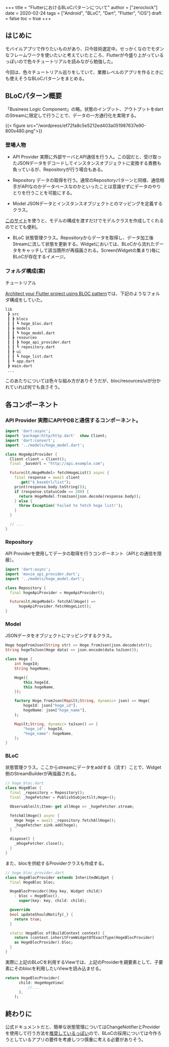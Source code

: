 +++
title = "FlutterにおけるBLoCパターンについて"
author = ["zeroclock"]
date = 2020-02-24
tags = ["Android", "BLoC", "Dart", "Flutter", "iOS"]
draft = false
toc = true
+++
## はじめに

モバイルアプリで作りたいものがあり、只今技術選定中。せっかくなのでモダンなフレームワークを使いたいと考えていたところ、Flutterが今盛り上がっているっぽいので色々チュートリアルを読みながら勉強した。 

今回は、色々チュートリアル巡りをしていて、業務レベルのアプリを作るときにも使えそうなBLoCパターンをまとめる。 

<!--more-->

## BLoCパターン概要

「Business Logic Component」の略。状態のインプット、アウトプットをdartのStreamに限定して行うことで、データの一方通行化を実現する。

{{< figure src="/wordpress/ef72fa8c5e5212ed403a051987637e90-800x480.png">}}

### 登場人物

  * API Provider 実際に外部サーバとAPI通信を行う人。この図だと、受け取ったJSONデータをデコードしてインスタンスオブジェクトに変換する責務も負っているが、Repositoryが行う場合もある。 

  * Repository データの取得を行う。通常のRepositoryパターンと同様、通信相手がAPIなのかデータベースなのかといったことは意識せずにデータのやりとりを行うことを可能にする。 

  * Model JSONデータとインスタンスオブジェクトとのマッピングを定義するクラス。

[このサイト][1]を使うと、モデルの構成を渡すだけでモデルクラスを作成してくれるのでとても便利。 

  * BLoC 状態管理クラス。Repositoryからデータを取得し、データ加工後Streamに流して状態を更新する。Widgetにおいては、BLoCから流れたデータをキャッチして該当箇所が再描画される。Screen(Widgetの集まり)毎にBLoCが存在するイメージ。 

### フォルダ構成(案)

チュートリアル

[Architect your Flutter project using BLOC pattern][2]では、下記のようなフォルダ構成をしていた。 

```bash
lib
 ┣ src
 ┃ ┣ blocs
 ┃ ┃ ┗ hoge_bloc.dart
 ┃ ┣ models
 ┃ ┃ ┗ hoge_model.dart
 ┃ ┣ resources
 ┃ ┃ ┣ hoge_api_provider.dart
 ┃ ┃ ┗ repository.dart
 ┃ ┣ ui
 ┃ ┃ ┗ hoge_list.dart
 ┃ ┗ app.dart
 ┣ main.dart
 ...
 ```
 
 このあたりについては色々な組み方がありそうだが、bloc/resources/uiが分かれていれば何でも良さそう。 

## 各コンポーネント

### API Provider 実際にAPIやDBと通信するコンポーネント。 

```dart
import 'dart:async';
import 'package:http/http.dart'  show Client;
import 'dart:convert';
import '../models/hoge_model.dart';

class HogeApiProvider {
  Client client = Client();
  final _baseUrl = "http://api.example.com";

  Future&lt;HogeModel> fetchHogeList() async {
    final response = await client
      .get("$_baseUrl/list");
    print(response.body.toString());
    if (response.statusCode == 200) {
      return HogeModel.fromJson(json.decode(response.body));
    } else {
      throw Exception('Failed to fetch hoge list!');
    }
  }

  // ...
}
```

### Repository

API Providerを使用してデータの取得を行うコンポーネント（APIとの通信を隠蔽）。 

```dart
import 'dart:async';
import 'movie_api_provider.dart';
import '../models/hoge_model.dart';

class Repository {
  final hogeApiProvider = HogeApiProvider();

  Future&lt;HogeModel> fetchAllHoge() =>
      hogeApiProvider.fetchHogeList();
}
```

### Model

JSONデータをオブジェクトにマッピングするクラス。 

```dart
Hoge hogeFromJson(String str) => Hoge.fromJson(json.decode(str));
String hogeToJson(Hoge data) => json.encode(data.toJson());

class Hoge {
    int hogeId;
    String hogeName;

    Hoge({
        this.hogeId,
        this.hogeName,
    });

    factory Hoge.fromJson(Map&lt;String, dynamic> json) => Hoge(
        hogeId: json["hoge_id"],
        hogeName: json["hoge_name"],
    );

    Map&lt;String, dynamic> toJson() => {
        "hoge_id": hogeId,
        "hoge_name": hogeName,
    };
}
```

### BLoC

状態管理クラス。ここからstreamにデータをaddする（流す）ことで、Widget側のStreamBuilderが再描画される。 

```dart
// hoge_bloc.dart
class HogeBloc {
  final _repository = Repository();
  final _hogeFetcher = PublishSubject&lt;Hoge>();

  Observable&lt;Item> get allHoge => _hogeFetcher.stream;

  fetchAllHoge() async {
    Hoge hoge = await _repository.fetchAllHoge();
    _hogeFetcher.sink.add(hoge);
  }

  dispose() {
    _mhogeFetcher.close();
  }
}
```

また、blocを供給するProviderクラスも作成する。 

```dart
// hoge_bloc_provider.dart
class HogeBlocProvider extends InheritedWidget {
  final HogeBloc bloc;

  HogeBlocProvider({Key key, Widget child})
    : bloc = HogeBloc(),
      super(key: key, child: child);

  @override
  bool updateShouldNotify(_) {
    return true;
  }

  static HogeBloc of(BuildContext context) {
    return (context.inheritFromWidgetOfExactType(HogeBlocProvider)
    as HogeBlocProvider).bloc;
  }
}
```

実際に上記のBLoCを利用するViewでは、上記のProviderを親要素として、子要素にそのblocを利用したいViewを読み込ませる。 

```dart
return HogeBlocProvider(
      child: HogeHogeView(
          //...
      ),
    );
```

## 終わりに

公式ドキュメントだと、簡単な状態管理についてはChangeNotifierとProviderを使用して行う方法を[推奨しているっぽい][3]ので、BLoCの採用については今作ろうとしているアプリの要件を考慮しつつ慎重に考える必要がありそう。

 [1]: https://app.quicktype.io/#l=dart
 [2]: https://medium.com/flutterpub/architect-your-flutter-project-using-bloc-pattern-part-2-d8dd1eca9ba5
 [3]: https://flutter.dev/docs/development/data-and-backend/state-mgmt/simple#changenotifier